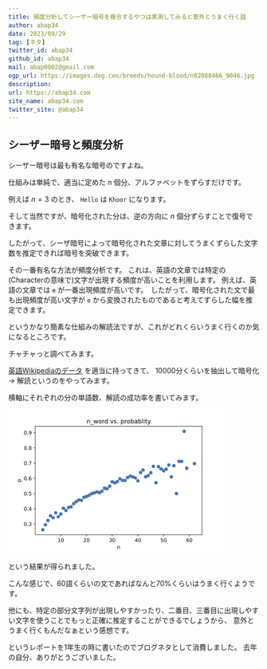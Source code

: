 ```yaml
---
title: 頻度分析してシーザー暗号を複合するやつは実測してみると意外とうまく行く話
author: abap34
date: 2023/09/29
tag: [ネタ]
twitter_id: abap34
github_id: abap34
mail: abap0002@gmail.com
ogp_url: https://images.dog.ceo/breeds/hound-blood/n02088466_9046.jpg
description: 
url: https://abap34.com
site_name: abap34.com
twitter_site: @abap34
---
```


## シーザー暗号と頻度分析
シーザー暗号は最も有名な暗号のですよね。

仕組みは単純で、適当に定めた $n$ 個分、アルファベットをずらすだけです。

例えば $n=3$ のとき、 `Hello` は `Khoor` になります。


そして当然ですが、暗号化された分は、逆の方向に $n$ 個分ずらすことで復号できます。


したがって、シーザ暗号によって暗号化された文章に対してうまくずらした文字数を推定できれば暗号を突破できます。


その一番有名な方法が頻度分析です。
これは、英語の文章では特定の(Characterの意味で)文字が出現する頻度が高いことを利用します。
例えば、英語の文章では `e` が一番出現頻度が高いです。　したがって、暗号化された文で最も出現頻度が高い文字が
`e` から変換されたものであると考えてずらした幅を推定できます。


というかなり簡素な仕組みの解読法ですが、これがどれくらいうまく行くのか気になるところです。

チャチャっと調べてみます。

[英語Wikipediaのデータ](https://www.kaggle.com/datasets/mikeortman/wikipedia-sentence) を適当に持ってきて、
10000分くらいを抽出して暗号化　→ 解読というのをやってみます。

横軸にそれぞれの分の単語数、解読の成功率を書いてみます。

![解読率](caesar/plot.png)

という結果が得られました。

こんな感じで、60語くらいの文であればなんと70%くらいはうまく行くようです。

他にも、特定の部分文字列が出現しやすかったり、二番目、三番目に出現しやすい文字を使うことでもっと正確に推定することができるでしょうから、
意外とうまく行くもんだなぁという感想です。


というレポートを1年生の時に書いたのでブログネタとして消費しました。
去年の自分、ありがとうございました。
